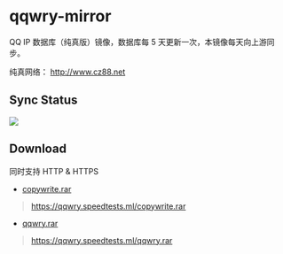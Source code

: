 # qqwry-mirror

QQ IP 数据库（纯真版）镜像，数据库每 5 天更新一次，本镜像每天向上游同步。

纯真网络： http://www.cz88.net

## Sync Status

![](https://img.shields.io/travis/SukkaW/qqwry-mirror.svg?style=for-the-badge&label=Sync%20Status)

## Download

同时支持 HTTP & HTTPS

- [copywrite.rar](https://qqwry.speedtests.ml/copywrite.rar)

> https://qqwry.speedtests.ml/copywrite.rar

- [qqwry.rar](https://qqwry.speedtests.ml/qqwry.rar)

> https://qqwry.speedtests.ml/qqwry.rar
